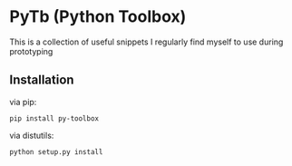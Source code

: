 # PyTb (Python Toolbox)

This is a collection of useful snippets I regularly find myself to use during prototyping

## Installation

via pip:
```
pip install py-toolbox
```

via distutils:
```
python setup.py install
```